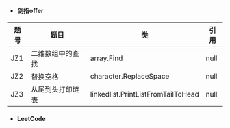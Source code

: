 - #### 剑指offer

|题号|题目|类|引用|
|----|----|---|---|
|JZ1|二维数组中的查找|array.Find|null|
|JZ2|替换空格|character.ReplaceSpace|null|
|JZ3|从尾到头打印链表|linkedlist.PrintListFromTailToHead|null|

- #### LeetCode